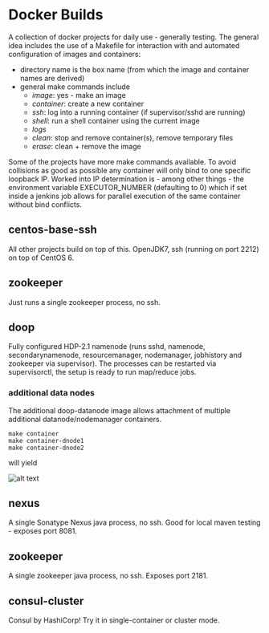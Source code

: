 # Docker Builds

A collection of docker projects for daily use - generally testing. The general idea includes the use of a Makefile for interaction with and automated configuration of images and containers:

* directory name is the box name (from which the image and container names are derived)
* general make commands include
  * _image_: yes - make an image
  * _container_: create a new container
  * _ssh_: log into a running container (if supervisor/sshd are running)
  * _shell_: run a shell container using the current image
  * _logs_
  * _clean_: stop and remove container(s), remove temporary files
  * _erase_: clean + remove the image

Some of the projects have more make commands available. To avoid collisions as good as possible any container will only bind to one specific loopback IP. Worked into IP determination is - among other things - the environment variable EXECUTOR_NUMBER (defaulting to 0) which if set inside a jenkins job allows for parallel execution of the same container without bind conflicts.

## centos-base-ssh

All other projects build on top of this. OpenJDK7, ssh (running on port 2212) on top of CentOS 6.

## zookeeper

Just runs a single zookeeper process, no ssh.

## doop

Fully configured HDP-2.1 namenode (runs sshd, namenode, secondarynamenode, resourcemanager, nodemanager, jobhistory and zookeeper via supervisor). The processes can be restarted via supervisorctl, the setup is ready to run map/reduce jobs.

### additional data nodes

The additional doop-datanode image allows attachment of multiple additional datanode/nodemanager containers.

    make container
    make container-dnode1
    make container-dnode2

will yield 

![alt text](https://github.com/sroegner/docker-builds/raw/master/doop/doop-cluster.png "doop cluster with two datanode containers")

## nexus

A single Sonatype Nexus java process, no ssh. Good for local maven testing - exposes port 8081.

## zookeeper

A single zookeeper java process, no ssh. Exposes port 2181.

## consul-cluster

Consul by HashiCorp! Try it in single-container or cluster mode.
